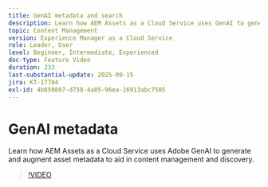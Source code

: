 ```yaml
---
title: GenAI metadata and search
description: Learn how AEM Assets as a Cloud Service uses GenAI to generate and augment asset metadata to aid in content management and discovery.
topic: Content Management
version: Experience Manager as a Cloud Service
role: Leader, User
level: Beginner, Intermediate, Experienced
doc-type: Feature Video
duration: 233
last-substantial-update: 2025-09-15
jira: KT-17784
exl-id: 4b850887-d758-4a85-96ea-16913abc7505
---
```

# GenAI metadata

Learn how AEM Assets as a Cloud Service uses Adobe GenAI to generate and augment asset metadata to aid in content management and discovery.

>[!VIDEO](https://video.tv.adobe.com/v/3474891/?learn=on&enablevpops)
